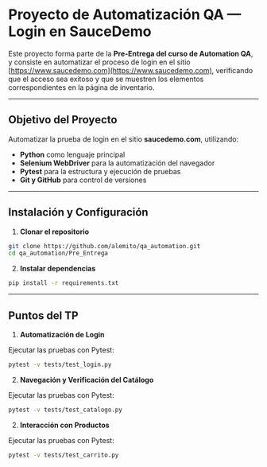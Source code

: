 # Proyecto de Automatización QA — Login en SauceDemo

Este proyecto forma parte de la **Pre-Entrega del curso de Automation QA**, y consiste en automatizar el proceso de login en el sitio [https://www.saucedemo.com](https://www.saucedemo.com), verificando que el acceso sea exitoso y que se muestren los elementos correspondientes en la página de inventario.

---

## Objetivo del Proyecto

Automatizar la prueba de login en el sitio **saucedemo.com**, utilizando:

- **Python** como lenguaje principal
- **Selenium WebDriver** para la automatización del navegador
- **Pytest** para la estructura y ejecución de pruebas
- **Git y GitHub** para control de versiones

---


## Instalación y Configuración

1. **Clonar el repositorio**
```bash
git clone https://github.com/alemito/qa_automation.git
cd qa_automation/Pre_Entrega
```
2. **Instalar dependencias**
```bash
pip install -r requirements.txt
```

---

## Puntos del TP
1. **Automatización de Login**

Ejecutar las pruebas con Pytest:
```bash
pytest -v tests/test_login.py
```

2. **Navegación y Verificación del Catálogo**

Ejecutar las pruebas con Pytest:
```bash
pytest -v tests/test_catalogo.py
```

2. **Interacción con Productos**

Ejecutar las pruebas con Pytest:
```bash
pytest -v tests/test_carrito.py
```